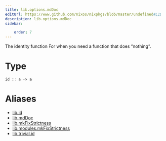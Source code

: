 ```yaml
---
title: lib.options.mdDoc
editUrl: https://www.github.com/nixos/nixpkgs/blob/master/undefined#L19C5
description: lib.options.mdDoc
sidebar:

    order: 7
---
```


The identity function
For when you need a function that does “nothing”.

# Type

```
id :: a -> a
```


# Aliases

- [lib.id](/nix-doc-comments/reference/lib/lib-id)
- [lib.mdDoc](/nix-doc-comments/reference/lib/lib-mddoc)
- [lib.mkFixStrictness](/nix-doc-comments/reference/lib/lib-mkfixstrictness)
- [lib.modules.mkFixStrictness](/nix-doc-comments/reference/lib/modules/lib-modules-mkfixstrictness)
- [lib.trivial.id](/nix-doc-comments/reference/lib/trivial/lib-trivial-id)



